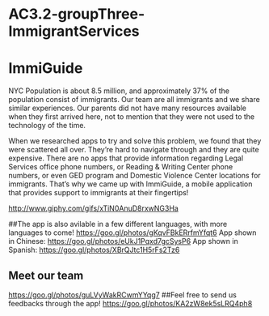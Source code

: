 # AC3.2-groupThree-ImmigrantServices
# ImmiGuide

NYC Population is about 8.5 million, and approximately 37% of the population consist of immigrants. Our team are all immigrants and we share similar experiences. Our parents did not have many resources available when they first arrived here, not to mention that they were not used to the technology of the time.

When we researched apps to try and solve this problem, we found that they were scattered all over. They’re hard to navigate through and they are quite expensive. There are no apps that provide information regarding Legal Services office phone numbers, or Reading & Writing Center phone numbers, or even GED program and Domestic Violence Center locations for immigrants. That’s why we came up with ImmiGuide, a mobile application that provides support to immigrants at their fingertips!

http://www.giphy.com/gifs/xTiN0AnuD8rxwNG3Ha

##The app is also avilable in a few different languages, with more languages to come!
https://goo.gl/photos/gKqvFBkERrfmYfqt6
App shown in Chinese:
https://goo.gl/photos/eUkJ1Pqxd7gcSysP6
App shown in Spanish:
https://goo.gl/photos/XBrQJtc1H5rFs2Tz6
## Meet our team
https://goo.gl/photos/guLVyWakRCwmYYqg7
##Feel free to send us feedbacks through the app!
https://goo.gl/photos/KA2zW8ek5sLRQ4ph8


